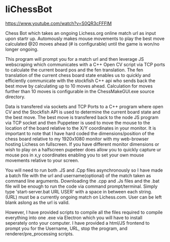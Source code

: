 # liChessBot 

https://www.youtube.com/watch?v=S0QR3cFFFlM

Chess Bot which takes an ongoing Lichess.org online match url as input upon startr up. Automously makes mouse movements to play the best move calculated @20 moves ahead (# is configurable) until the game is won/no longer ongoing.


This program will prompt you for a match url and then leverage JS webscraping which communicates with a C++ Open CV script via TCP ports to calculate the current board pos and the fen translation. The fen translation of the current chess board state enables us to quickly and efficiently communicate with the stockfish C++ api who sends back the best move by calculating up to 10 moves ahead. Calculation for moves further than 10 moves is configurable in the ChessMakeGUI.exe source directory. 

Data is transfered via sockets and TCP Ports to a C++ program where open CV and the Stockfish API is used to determine the current board state and the best move. The best move is transfered back to the node JS program via TCP socket and then Puppeteer is used to move the mouse to the location of the board relative to the X/Y coordinates in your monitor. It is important to note that I have hard coded the dimensions/position of the chess board relative to my 1920x1080 monitor with my web-browser hosting Lichess on fullscreen. If you have different monitor dimensions or wish to play on a halfscreen pupeteer does allow you to quickly capture ur mouse pos in x,y coordinates enabling you to set your own mouse movements relative to your screen. 


You will need to run both .JS and .Cpp files asynchronously so I have made a batch file with the url and username(optional) of the match taken as command line arguments. Downloading the .cpp and .Js files and the .bat file will be enough to run the code via command prompt/terminal. Simply type 'start-server.bat URL USER' with a space in between each string. (URL) must be a currently ongoing match on Lichess.com. User can be left blank aslong as the url is valid. 


However, I have provided scripts to compile all the files required to compile everything into one .exe via Electron which you will have to install seperately onto your computer. I have provided a html/JS frontend to prompt you for the Username, URL, stop the program, and renderer/pre_processing scripts. 

